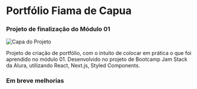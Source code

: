 # Portfólio Fiama de Capua

### Projeto de finalização do Módulo 01

![Capa do Projeto](https://github.com/FihCapua/portfolio-fihcapua/blob/main/portfolio-fih-capua.png?raw=true)

Projeto de criação de portfólio, com o intuito de colocar em prática o que foi aprendido no módulo 01.
Desenvolvido no projeto de Bootcamp Jam Stack da Alura, utilizando React, Next.js, Styled Components.

### Em breve melhorias
